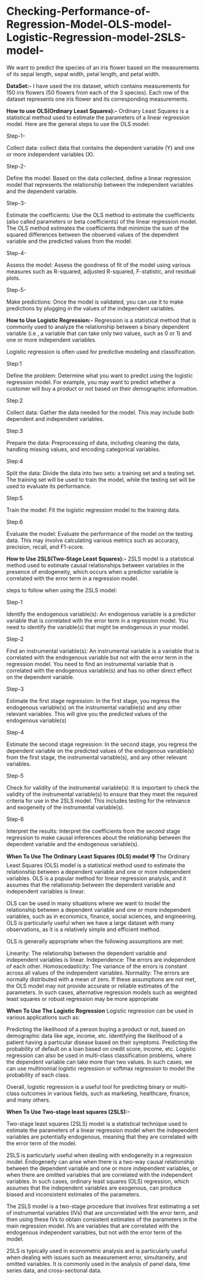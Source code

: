 # Checking-Performance-of-Regression-Model-OLS-model-Logistic-Regression-model-2SLS-model-
We want to predict the species of an iris flower based on the measurements of its sepal length, sepal width, petal length, and petal width.

**DataSet:-** I have used the iris dataset, which contains measurements for 150 iris flowers (50 flowers from each of the 3 species). Each row of the dataset represents one iris flower and its corresponding measurements.

**How to use OLS(Ordinary Least Squares):-**
Ordinary Least Squares is a statistical method used to estimate the parameters of a linear regression model. Here are the general steps to use the OLS model:

Step-1-

Collect data: collect data that contains the dependent variable (Y) and one or more independent variables (X).

Step-2-

Define the model: Based on the data collected, define a linear regression model that represents the relationship between the independent variables and the dependent variable.

Step-3-

Estimate the coefficients: Use the OLS method to estimate the coefficients (also called parameters or beta coefficients) of the linear regression model. The OLS method estimates the coefficients that minimize the sum of the squared differences between the observed values of the dependent variable and the predicted values from the model.

Step-4-

Assess the model: Assess the goodness of fit of the model using various measures such as R-squared, adjusted R-squared, F-statistic, and residual plots.

Step-5-

Make predictions: Once the model is validated, you can use it to make predictions by plugging in the values of the independent variables.

**How to Use Logistic Regression:-**
Regression is a statistical method that is commonly used to analyze the relationship between a binary dependent variable (i.e , a variable that can take only two values, such as 0 or 1) and one or more independent variables.

Logistic regression is often used for predictive modeling and classification.

Step:1

Define the problem: Determine what you want to predict using the logistic regression model. For example, you may want to predict whether a customer will buy a product or not based on their demographic information.

Step:2

Collect data: Gather the data needed for the model. This may include both dependent and independent variables.

Step:3

Prepare the data: Preprocessing of data, including cleaning the data, handling missing values, and encoding categorical variables.

Step:4

Split the data: Divide the data into two sets: a training set and a testing set. The training set will be used to train the model, while the testing set will be used to evaluate its performance.

Step:5

Train the model: Fit the logistic regression model to the training data.

Step:6

Evaluate the model: Evaluate the performance of the model on the testing data. This may involve calculating various metrics such as accuracy, precision, recall, and F1-score.

**How to Use 2SLS(Two-Stage Least Squares):-**
2SLS model is a statistical method used to estimate causal relationships between variables in the presence of endogeneity, which occurs when a predictor variable is correlated with the error term in a regression model.

steps to follow when using the 2SLS model:

Step-1

Identify the endogenous variable(s): An endogenous variable is a predictor variable that is correlated with the error term in a regression model. You need to identify the variable(s) that might be endogenous in your model.

Step-2

Find an instrumental variable(s): An instrumental variable is a variable that is correlated with the endogenous variable but not with the error term in the regression model. You need to find an instrumental variable that is correlated with the endogenous variable(s) and has no other direct effect on the dependent variable.

Step-3

Estimate the first stage regression: In the first stage, you regress the endogenous variable(s) on the instrumental variable(s) and any other relevant variables. This will give you the predicted values of the endogenous variable(s)

Step-4

Estimate the second stage regression: In the second stage, you regress the dependent variable on the predicted values of the endogenous variable(s) from the first stage, the instrumental variable(s), and any other relevant variables.

Step-5

Check for validity of the instrumental variable(s): It is important to check the validity of the instrumental variable(s) to ensure that they meet the required criteria for use in the 2SLS model. This includes testing for the relevance and exogeneity of the instrumental variable(s).

Step-6

Interpret the results: Interpret the coefficients from the second stage regression to make causal inferences about the relationship between the dependent variable and the endogenous variable(s).

**When To Use The Ordinary Least Squares (OLS) model 👎**
The Ordinary Least Squares (OLS) model is a statistical method used to estimate the relationship between a dependent variable and one or more independent variables. OLS is a popular method for linear regression analysis, and it assumes that the relationship between the dependent variable and independent variables is linear.

OLS can be used in many situations where we want to model the relationship between a dependent variable and one or more independent variables, such as in economics, finance, social sciences, and engineering. OLS is particularly useful when we have a large dataset with many observations, as it is a relatively simple and efficient method.

OLS is generally appropriate when the following assumptions are met:

Linearity: The relationship between the dependent variable and independent variables is linear. Independence: The errors are independent of each other. Homoscedasticity: The variance of the errors is constant across all values of the independent variables. Normality: The errors are normally distributed with a mean of zero. If these assumptions are not met, the OLS model may not provide accurate or reliable estimates of the parameters. In such cases, alternative regression models such as weighted least squares or robust regression may be more appropriate


**When To Use The Logistic Regression**
Logistic regression can be used in various applications such as:

Predicting the likelihood of a person buying a product or not, based on demographic data like age, income, etc. Identifying the likelihood of a patient having a particular disease based on their symptoms. Predicting the probability of default on a loan based on credit score, income, etc. Logistic regression can also be used in multi-class classification problems, where the dependent variable can take more than two values. In such cases, we can use multinomial logistic regression or softmax regression to model the probability of each class.

Overall, logistic regression is a useful tool for predicting binary or multi-class outcomes in various fields, such as marketing, healthcare, finance, and many others.

**When To Use Two-stage least squares (2SLS):-**

Two-stage least squares (2SLS) model is a statistical technique used to estimate the parameters of a linear regression model when the independent variables are potentially endogenous, meaning that they are correlated with the error term of the model.

2SLS is particularly useful when dealing with endogeneity in a regression model. Endogeneity can arise when there is a two-way causal relationship between the dependent variable and one or more independent variables, or when there are omitted variables that are correlated with the independent variables. In such cases, ordinary least squares (OLS) regression, which assumes that the independent variables are exogenous, can produce biased and inconsistent estimates of the parameters.

The 2SLS model is a two-stage procedure that involves first estimating a set of instrumental variables (IVs) that are uncorrelated with the error term, and then using these IVs to obtain consistent estimates of the parameters in the main regression model. IVs are variables that are correlated with the endogenous independent variables, but not with the error term of the model.

2SLS is typically used in econometric analysis and is particularly useful when dealing with issues such as measurement error, simultaneity, and omitted variables. It is commonly used in the analysis of panel data, time series data, and cross-sectional data.
